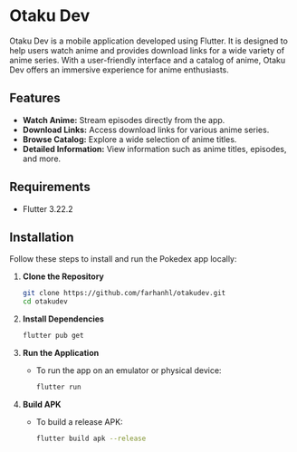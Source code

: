 # Otaku Dev

Otaku Dev is a mobile application developed using Flutter. It is designed to help users watch anime and provides download links for a wide variety of anime series. With a user-friendly interface and a catalog of anime, Otaku Dev offers an immersive experience for anime enthusiasts.

## Features

- **Watch Anime:** Stream episodes directly from the app.
- **Download Links:** Access download links for various anime series.
- **Browse Catalog:** Explore a wide selection of anime titles.
- **Detailed Information:** View information such as anime titles, episodes, and more.

## Requirements

- Flutter 3.22.2

## Installation

Follow these steps to install and run the Pokedex app locally:

1. **Clone the Repository**

   ```bash
   git clone https://github.com/farhanhl/otakudev.git
   cd otakudev
   ```

2. **Install Dependencies**

   ```bash
   flutter pub get
   ```

3. **Run the Application**

   - To run the app on an emulator or physical device:
     ```bash
     flutter run
     ```

4. **Build APK**
   - To build a release APK:
     ```bash
     flutter build apk --release
     ```
